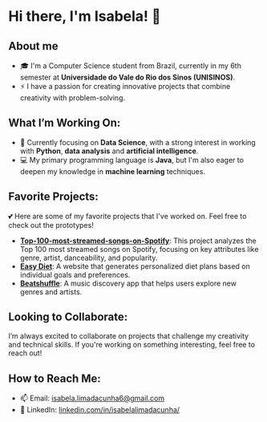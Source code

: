 


# Hi there, I'm **Isabela**! 👋

## About me

- 🎓 I'm a Computer Science student from Brazil, currently in my 6th semester at **Universidade do Vale do Rio dos Sinos (UNISINOS)**.
- ⚡ I have a passion for creating innovative projects that combine creativity with problem-solving.

## What I’m Working On:

- 🌱 Currently focusing on **Data Science**, with a strong interest in working with **Python**, **data analysis** and **artificial intelligence**.
- 💻 My primary programming language is **Java**, but I'm also eager to deepen my knowledge in **machine learning** techniques.

## Favorite Projects:
💕 Here are some of my favorite projects that I've worked on. Feel free to check out the prototypes!
- **[Top-100-most-streamed-songs-on-Spotify](https://github.com/isabelalimadacunha/Top-100-most-streamed-songs-on-Spotify)**: This project analyzes the Top 100 most streamed songs on Spotify, focusing on key attributes like genre, artist, danceability, and popularity. 
- **[Easy Diet](https://easydiet.vercel.app)**: A website that generates personalized diet plans based on individual goals and preferences.
- **[Beatshuffle](https://beatshuffle.netlify.app)**: A music discovery app that helps users explore new genres and artists.

## Looking to Collaborate:
I’m always excited to collaborate on projects that challenge my creativity and technical skills. If you're working on something interesting, feel free to reach out!

## How to Reach Me:
- 📫 Email: [isabela.limadacunha6@gmail.com](mailto:isabela.limadacunha6@gmail.com)
- 💼 LinkedIn: [linkedin.com/in/isabelalimadacunha/](https://www.linkedin.com/in/isabelalimadacunha/)

